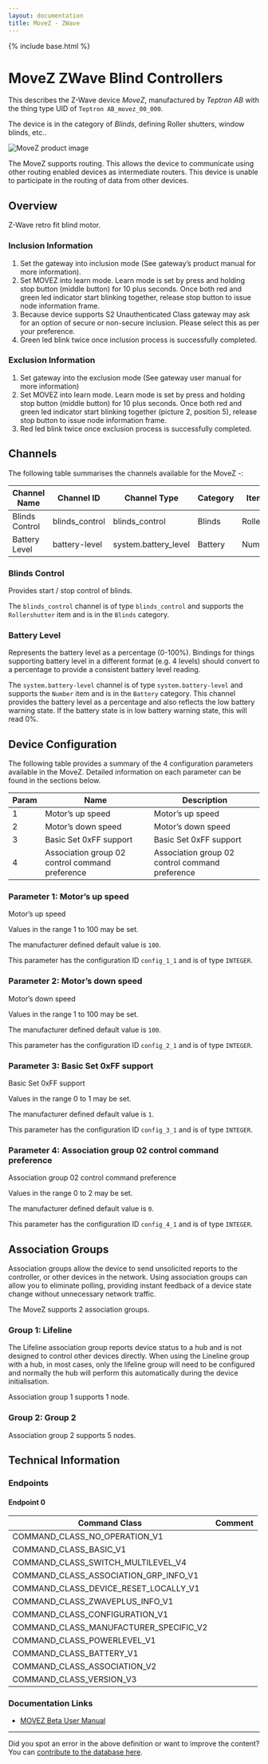 ```yaml
---
layout: documentation
title: MoveZ - ZWave
---
```


{% include base.html %}

# MoveZ ZWave Blind Controllers
This describes the Z-Wave device *MoveZ*, manufactured by *Teptron AB* with the thing type UID of ```Teptron AB_movez_00_000```.

The device is in the category of *Blinds*, defining Roller shutters, window blinds, etc..

![MoveZ product image](https://opensmarthouse.org/assets/zwave/attachments/1264/movez.jpg)


The MoveZ supports routing. This allows the device to communicate using other routing enabled devices as intermediate routers.  This device is unable to participate in the routing of data from other devices.

## Overview

Z-Wave retro fit blind motor.

### Inclusion Information

  1. Set the gateway into inclusion mode (See gateway’s product manual for more information).
  2. Set MOVEZ into learn mode. Learn mode is set by press and holding stop button (middle button) for 10 plus seconds. Once both red and green led indicator start blinking together, release stop button to issue node information frame.
  3. Because device supports S2 Unauthenticated Class gateway may ask for an option of secure or non-secure inclusion. Please select this as per your preference.
  4. Green led blink twice once inclusion process is successfully completed.

### Exclusion Information

  1. Set gateway into the exclusion mode (See gateway user manual for more information)
  2. Set MOVEZ into learn mode. Learn mode is set by press and holding stop button (middle button) for 10 plus seconds. Once both red and green led indicator start blinking together (picture 2, position 5), release stop button to issue node information frame.
  3. Red led blink twice once exclusion process is successfully completed.

## Channels

The following table summarises the channels available for the MoveZ -:

| Channel Name | Channel ID | Channel Type | Category | Item Type |
|--------------|------------|--------------|----------|-----------|
| Blinds Control | blinds_control | blinds_control | Blinds | Rollershutter | 
| Battery Level | battery-level | system.battery_level | Battery | Number |

### Blinds Control
Provides start / stop control of blinds.

The ```blinds_control``` channel is of type ```blinds_control``` and supports the ```Rollershutter``` item and is in the ```Blinds``` category.

### Battery Level
Represents the battery level as a percentage (0-100%). Bindings for things supporting battery level in a different format (e.g. 4 levels) should convert to a percentage to provide a consistent battery level reading.

The ```system.battery-level``` channel is of type ```system.battery-level``` and supports the ```Number``` item and is in the ```Battery``` category.
This channel provides the battery level as a percentage and also reflects the low battery warning state. If the battery state is in low battery warning state, this will read 0%.


## Device Configuration

The following table provides a summary of the 4 configuration parameters available in the MoveZ.
Detailed information on each parameter can be found in the sections below.

| Param | Name  | Description |
|-------|-------|-------------|
| 1 | Motor’s up speed | Motor’s up speed |
| 2 | Motor’s down speed | Motor’s down speed |
| 3 | Basic Set 0xFF support | Basic Set 0xFF support |
| 4 | Association group 02 control command preference | Association group 02 control command preference |

### Parameter 1: Motor’s up speed

Motor’s up speed

Values in the range 1 to 100 may be set.

The manufacturer defined default value is ```100```.

This parameter has the configuration ID ```config_1_1``` and is of type ```INTEGER```.


### Parameter 2: Motor’s down speed

Motor’s down speed

Values in the range 1 to 100 may be set.

The manufacturer defined default value is ```100```.

This parameter has the configuration ID ```config_2_1``` and is of type ```INTEGER```.


### Parameter 3: Basic Set 0xFF support

Basic Set 0xFF support

Values in the range 0 to 1 may be set.

The manufacturer defined default value is ```1```.

This parameter has the configuration ID ```config_3_1``` and is of type ```INTEGER```.


### Parameter 4: Association group 02 control command preference

Association group 02 control command preference

Values in the range 0 to 2 may be set.

The manufacturer defined default value is ```0```.

This parameter has the configuration ID ```config_4_1``` and is of type ```INTEGER```.


## Association Groups

Association groups allow the device to send unsolicited reports to the controller, or other devices in the network. Using association groups can allow you to eliminate polling, providing instant feedback of a device state change without unnecessary network traffic.

The MoveZ supports 2 association groups.

### Group 1: Lifeline

The Lifeline association group reports device status to a hub and is not designed to control other devices directly. When using the Lineline group with a hub, in most cases, only the lifeline group will need to be configured and normally the hub will perform this automatically during the device initialisation.

Association group 1 supports 1 node.

### Group 2: Group 2


Association group 2 supports 5 nodes.

## Technical Information

### Endpoints

#### Endpoint 0

| Command Class | Comment |
|---------------|---------|
| COMMAND_CLASS_NO_OPERATION_V1| |
| COMMAND_CLASS_BASIC_V1| |
| COMMAND_CLASS_SWITCH_MULTILEVEL_V4| |
| COMMAND_CLASS_ASSOCIATION_GRP_INFO_V1| |
| COMMAND_CLASS_DEVICE_RESET_LOCALLY_V1| |
| COMMAND_CLASS_ZWAVEPLUS_INFO_V1| |
| COMMAND_CLASS_CONFIGURATION_V1| |
| COMMAND_CLASS_MANUFACTURER_SPECIFIC_V2| |
| COMMAND_CLASS_POWERLEVEL_V1| |
| COMMAND_CLASS_BATTERY_V1| |
| COMMAND_CLASS_ASSOCIATION_V2| |
| COMMAND_CLASS_VERSION_V3| |

### Documentation Links

* [MOVEZ Beta User Manual](https://www.opensmarthouse.org/zwavedatabase/1264/MOVEZ-user-manual-draft-v2.pdf)

---

Did you spot an error in the above definition or want to improve the content?
You can [contribute to the database here](https://www.opensmarthouse.org/zwavedatabase/1264).
